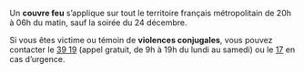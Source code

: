 <div class="conseil conseil-orange">

Un **couvre feu** s’applique sur tout le territoire français métropolitain de 20h à 06h du matin, sauf la soirée du 24 décembre.

</div>

Si vous êtes victime ou témoin de **violences conjugales**, vous pouvez contacter le <a href="tel:3919">39 19</a> (appel gratuit, de 9h à 19h du lundi au samedi) ou le <a href="tel:17">17</a> en cas d’urgence.
